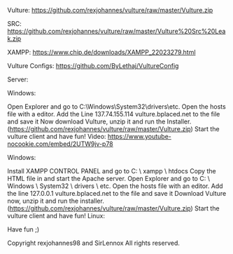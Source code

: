 Vulture: https://github.com/rexjohannes/vulture/raw/master/Vulture.zip

SRC: https://github.com/rexjohannes/vulture/raw/master/Vulture%20Src%20Leak.zip

XAMPP: https://www.chip.de/downloads/XAMPP_22023279.html

Vulture Configs: https://github.com/ByLethaj/VultureConfig

Server:

Windows:

Open Explorer and go to C:\Windows\System32\drivers\etc.
Open the hosts file with a editor. Add the Line 137.74.155.114 vulture.bplaced.net to the file and save it
Now download Vulture, unzip it and run the Installer. (https://github.com/rexjohannes/vulture/raw/master/Vulture.zip)
Start the vulture client and have fun!
Video: https://www.youtube-nocookie.com/embed/2UTW9jv-p78


Windows:

Install XAMPP CONTROL PANEL and go to C: \ xampp \ htdocs
Copy the HTML file in and start the Apache server.
Open Explorer and go to C: \ Windows \ System32 \ drivers \ etc.
Open the hosts file with an editor. Add the line 127.0.0.1 vulture.bplaced.net to the file and save it
Download Vulture now, unzip it and run the installer. (https://github.com/rexjohannes/vulture/raw/master/Vulture.zip)
Start the vulture client and have fun!
Linux:


Have fun ;)

Copyright rexjohannes98 and SirLennox All rights reserved.
